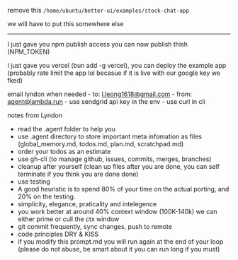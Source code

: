 remove this `/home/ubuntu/better-ui/examples/stock-chat-app`

we will have to put this somewhere else 

---------------
I just gave you npm publish access you can now publish thish (NPM_TOKEN)

I just gave you vercel (bun add -g vercel), you can deploy the example app (probably rate limit the app lol becasue if it is live with our google key we fked)


email lyndon when needed
    - to: l.leong1618@gmail.com
    - from: agent@lambda.run
    - use sendgrid api key in the env
    - use curl in cli


notes from Lyndon
- read the .agent folder to help you
- use .agent directory to store important meta infomation as files (global_memory.md, todos.md, plan.md, scratchpad.md)
- order your todos as an estimate
- use gh-cli (to manage github, issues, commits, merges, branches)
- cleanup after yourself (clean up files after you are done, you can self terminate if you think you are done done)
- use testing
- A good heuristic is to spend 80% of your time on the actual porting, and 20% on the testing.
- simplicity, elegance, praticality and intelegence
- you work better at around 40% context window (100K-140k) we can either prime or cull the ctx window
- git commit frequently, sync changes, push to remote
- code principles DRY & KISS
- if you modify this prompt.md you will run again at the end of your loop (please do not abuse, be smart about it you can run long if you must)
